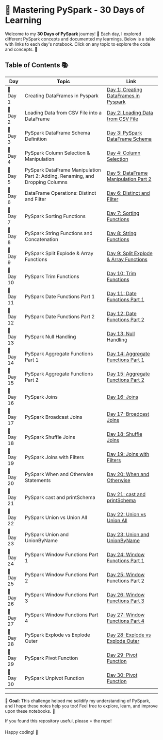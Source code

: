 # 🚀 Mastering PySpark - 30 Days of Learning

Welcome to my **30 Days of PySpark** journey! 🎉 Each day, I explored different PySpark concepts and documented my learnings. Below is a table with links to each day's notebook. Click on any topic to explore the code and concepts. 📝

## Table of Contents 📚


| **Day** | **Topic**                                | **Link**                                                                 |
|---------|------------------------------------------|--------------------------------------------------------------------------|
| 📅 Day 1 | Creating DataFrames in Pyspark           | [Day 1: Creating DataFrames in Pyspark](Day%201%3A%20Creating%20DataFrames%20in%20Pyspark/Day%201_%20Creating%20Dataframes%20in%20Pyspark.ipynb) |
| 📅 Day 2 | Loading Data from CSV File into a DataFrame | [Day 2: Loading Data from CSV File](Day%202%3A%20Loading%20Data%20from%20CSV%20File%20into%20a%20DataFrame/Day%202_%20Loading%20Data%20from%20CSV%20File%20into%20a%20DataFrame%20(1).ipynb) |
| 📅 Day 3 | PySpark DataFrame Schema Definition      | [Day 3: PySpark DataFrame Schema](Day%203%3A%20PySpark%20DataFrame%20Schema%20Definition/Day3_PySpark%20DataFrame%20Schema%20Definition.ipynb) |
| 📅 Day 4 | PySpark Column Selection & Manipulation  | [Day 4: Column Selection](Day%204%3A%20PySpark%20Column%20Selection%20%26%20Manipulation/Day%204_PySpark%20Column%20Selection%20%26%20Manipulation.ipynb) |
| 📅 Day 5 | PySpark DataFrame Manipulation Part 2: Adding, Renaming, and Dropping Columns | [Day 5: DataFrame Manipulation Part 2](Day%205%3A%20PySpark%20DataFrame%20Manipulation%20part%202%3A%20Adding%2C%20Renaming%2C%20and%20Dropping%20Columns/Day%205_%20PySpark%20DataFrame%20Manipulation%20part%202_%20Adding%2C%20Renaming%2C%20and%20Dropping%20Columns.ipynb) |
| 📅 Day 6 | DataFrame Operations: Distinct and Filter | [Day 6: Distinct and Filter](Day%206%3A%20DataFrame%20Operations%3A%20Distinct%20and%20Filter/Day%206_DataFrame%20Operations_%20Distinct%20and%20Filter.ipynb) |
| 📅 Day 7 | PySpark Sorting Functions                | [Day 7: Sorting Functions](Day%207%3A%20Pyspark%20Sorting%20Functions/Day%207_%20Pyspark%20Sorting%20Functions.ipynb) |
| 📅 Day 8 | PySpark String Functions and Concatenation | [Day 8: String Functions](Day%208%3A%20Pyspark%20String%20Functions%20and%20Concatenation/Day%208_%20Pyspark%20String%20Functions%20and%20Concatenation.ipynb) |
| 📅 Day 9 | PySpark Split Explode & Array Functions  | [Day 9: Split Explode & Array Functions](Day%209%3A%20Pyspark%20Split%20Explode%20%26%20Array%20Functions/Day%209_%20Split%20Explode%20%26%20Array%20Functions.ipynb) |
| 📅 Day 10 | PySpark Trim Functions                  | [Day 10: Trim Functions](Day%2010%3A%20Pyspark%20Trim%20Functions/Day%2010_%20Pyspark%20Trim%20Functions.ipynb) |
| 📅 Day 11 | PySpark Date Functions Part 1           | [Day 11: Date Functions Part 1](Day%2011%3A%20Pyspark%20Date%20Functions%20Part1/Day%2011_%20Pyspark%20Date%20Functions%20Part1.ipynb) |
| 📅 Day 12 | PySpark Date Functions Part 2           | [Day 12: Date Functions Part 2](Day%2012%3A%20Pyspark%20Date%20Functions%20Part2/Day%2012_%20Pyspark%20Date%20Functions%20Part2.ipynb) |
| 📅 Day 13 | PySpark Null Handling                   | [Day 13: Null Handling](Day%2013%3A%20Pyspark%20Null%20Handling/Day%2013_%20Pyspark%20Null%20Handling.ipynb) |
| 📅 Day 14 | PySpark Aggregate Functions Part 1      | [Day 14: Aggregate Functions Part 1](Day%2014%3A%20Pyspark%20Aggregate%20Functions%20Part1/Day%2014_%20Pyspark%20Aggregate%20Functions%20Part1.ipynb) |
| 📅 Day 15 | PySpark Aggregate Functions Part 2      | [Day 15: Aggregate Functions Part 2](Day%2015%3A%20Pyspark%20Aggregate%20Functions%20Part2/Day%2015_%20Pyspark%20Aggregate%20Functions%20Part2.ipynb) |
| 📅 Day 16 | PySpark Joins                           | [Day 16: Joins](Day%2016%3A%20PySpark%20Joins/Day%2016_%20PySpark%20Joins.ipynb) |
| 📅 Day 17 | PySpark Broadcast Joins                 | [Day 17: Broadcast Joins](Day%2017%3A%20Pyspark%20Broadcast%20Joins/Day%2017_%20Pyspark%20Broadcast%20Joins.ipynb) |
| 📅 Day 18 | PySpark Shuffle Joins                   | [Day 18: Shuffle Joins](Day%2018%3A%20Pyspark%20Shuffle%20Joins/Day%2018_%20Pyspark%20Shuffle%20Joins.ipynb) |
| 📅 Day 19 | PySpark Joins with Filters              | [Day 19: Joins with Filters](Day%2019%3A%20Pyspark%20Joins%20With%20Filters/Day%2019_%20Pyspark%20Joins%20With%20Filters.ipynb) |
| 📅 Day 20 | PySpark When and Otherwise Statements   | [Day 20: When and Otherwise](Day%2020%3A%20Pyspark%20When%20and%20Otherwise%20Statements/Day%2020_%20Pyspark%20When%20and%20Otherwise%20Statements.ipynb) |
| 📅 Day 21 | PySpark cast and printSchema            | [Day 21: cast and printSchema](Day%2021%3A%20Pyspark%20cast%20and%20printSchema/Day%2021_%20Pyspark%20cast%20and%20printSchema.ipynb) |
| 📅 Day 22 | PySpark Union vs Union All              | [Day 22: Union vs Union All](Day%2022%3A%20PySpark%20Union%20vs%20Union%20All/Day%2022_%20PySpark%20Union%20vs%20Union%20All.ipynb) |
| 📅 Day 23 | PySpark Union and UnionByName           | [Day 23: Union and UnionByName](Day%2023%3A%20PySpark%20Union%20and%20UnionByName/Day%2023_%20PySpark%20Union%20and%20UnionByName.ipynb) |
| 📅 Day 24 | PySpark Window Functions Part 1        | [Day 24: Window Functions Part 1](Day%2024%3A%20Pyspark%20Window%20Functions%20Part1/Day%2024_%20Pyspark%20Window%20Functions-%20Part1.ipynb) |
| 📅 Day 25 | PySpark Window Functions Part 2        | [Day 25: Window Functions Part 2](Day%2025%3A%20Pyspark%20Window%20Functions%20Part2/Day%2025_%20Pyspark%20Window%20Functions-%20Part2.ipynb) |
| 📅 Day 26 | PySpark Window Functions Part 3        | [Day 26: Window Functions Part 3](Day%2026%3A%20Pyspark%20Window%20Functions%20Part3/Day%2026_%20Pyspark%20Window%20Functions%20Part3.ipynb) |
| 📅 Day 27 | PySpark Window Functions Part 4        | [Day 27: Window Functions Part 4](Day%2027%3A%20Pyspark%20Window%20Functions%20Part4/Day%2027_%20Pyspark%20Window%20Functions%20Part4.ipynb) |
| 📅 Day 28 | PySpark Explode vs Explode Outer        | [Day 28: Explode vs Explode Outer](Day%2028%3A%20Pyspark%20Explode%20vs%20Explode%20Outer/Day%2028_%20Pyspark%20Explode%20vs%20Explode%20Outer.ipynb) |
| 📅 Day 29 | PySpark Pivot Function                  | [Day 29: Pivot Function](Day%2029%3A%20Pyspark%20Pivot%20Function/Day%2029_%20Pyspark%20Pivot%20Function.ipynb) |
| 📅 Day 30 | PySpark Unpivot Function          | [Day 30: Pivot Function](Day%2030%3A%20Pyspark%20Unpivot%20Function/Day%2030_%20Pyspark%20Unpivot%20Function.ipynb) |

---

🎯 **Goal:** This challenge helped me solidify my understanding of PySpark, and I hope these notes help you too! Feel free to explore, learn, and improve upon these notebooks. 🚀

If you found this repository useful, please ⭐ the repo! 

Happy coding! 🚀
